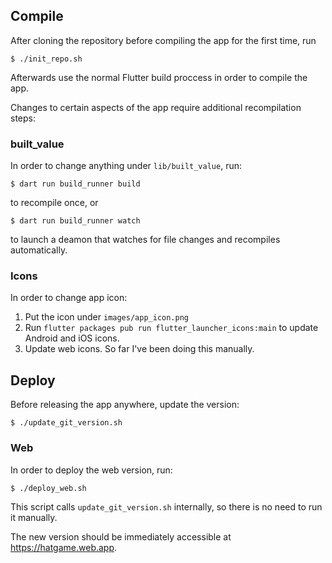 ## Compile

After cloning the repository before compiling the app for the first time, run

    $ ./init_repo.sh

Afterwards use the normal Flutter build proccess in order to compile the app.

Changes to certain aspects of the app require additional recompilation steps:

### built_value

In order to change anything under `lib/built_value`, run:

    $ dart run build_runner build

to recompile once, or

    $ dart run build_runner watch

to launch a deamon that watches for file changes and recompiles automatically.

### Icons

In order to change app icon:

1. Put the icon under `images/app_icon.png`
2. Run `flutter packages pub run flutter_launcher_icons:main` to update Android
   and iOS icons.
3. Update web icons. So far I've been doing this manually.


## Deploy

Before releasing the app anywhere, update the version:

    $ ./update_git_version.sh

### Web

In order to deploy the web version, run:

    $ ./deploy_web.sh

This script calls `update_git_version.sh` internally, so there is no need to
run it manually.

The new version should be immediately accessible at https://hatgame.web.app.
